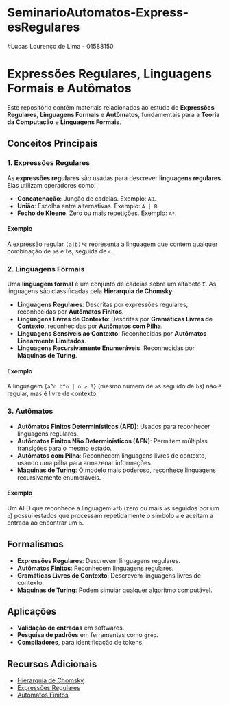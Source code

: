 # SeminarioAutomatos-Express-esRegulares

#Lucas Lourenço de Lima - 01588150
#



# Expressões Regulares, Linguagens Formais e Autômatos

Este repositório contém materiais relacionados ao estudo de **Expressões Regulares**, **Linguagens Formais** e **Autômatos**, fundamentais para a **Teoria da Computação** e **Linguagens Formais**.

## Conceitos Principais

### 1. Expressões Regulares
As **expressões regulares** são usadas para descrever **linguagens regulares**. Elas utilizam operadores como:

- **Concatenação**: Junção de cadeias. Exemplo: `AB`.
- **União**: Escolha entre alternativas. Exemplo: `A | B`.
- **Fecho de Kleene**: Zero ou mais repetições. Exemplo: `A*`.

#### Exemplo
A expressão regular `(a|b)*c` representa a linguagem que contém qualquer combinação de `a`s e `b`s, seguida de `c`.

### 2. Linguagens Formais
Uma **linguagem formal** é um conjunto de cadeias sobre um alfabeto `Σ`. As linguagens são classificadas pela **Hierarquia de Chomsky**:

- **Linguagens Regulares**: Descritas por expressões regulares, reconhecidas por **Autômatos Finitos**.
- **Linguagens Livres de Contexto**: Descritas por **Gramáticas Livres de Contexto**, reconhecidas por **Autômatos com Pilha**.
- **Linguagens Sensíveis ao Contexto**: Reconhecidas por **Autômatos Linearmente Limitados**.
- **Linguagens Recursivamente Enumeráveis**: Reconhecidas por **Máquinas de Turing**.

#### Exemplo
A linguagem `{a^n b^n | n ≥ 0}` (mesmo número de `a`s seguido de `b`s) não é regular, mas é livre de contexto.

### 3. Autômatos
- **Autômatos Finitos Determinísticos (AFD)**: Usados para reconhecer linguagens regulares.
- **Autômatos Finitos Não Determinísticos (AFN)**: Permitem múltiplas transições para o mesmo estado.
- **Autômatos com Pilha**: Reconhecem linguagens livres de contexto, usando uma pilha para armazenar informações.
- **Máquinas de Turing**: O modelo mais poderoso, reconhece linguagens recursivamente enumeráveis.

#### Exemplo
Um AFD que reconhece a linguagem `a*b` (zero ou mais `a`s seguidos por um `b`) possui estados que processam repetidamente o símbolo `a` e aceitam a entrada ao encontrar um `b`.

## Formalismos
- **Expressões Regulares**: Descrevem linguagens regulares.
- **Autômatos Finitos**: Reconhecem linguagens regulares.
- **Gramáticas Livres de Contexto**: Descrevem linguagens livres de contexto.
- **Máquinas de Turing**: Podem simular qualquer algoritmo computável.

## Aplicações
- **Validação de entradas** em softwares.
- **Pesquisa de padrões** em ferramentas como `grep`.
- **Compiladores**, para identificação de tokens.

## Recursos Adicionais
- [Hierarquia de Chomsky](https://en.wikipedia.org/wiki/Chomsky_hierarchy)
- [Expressões Regulares](https://en.wikipedia.org/wiki/Regular_expression)
- [Autômatos Finitos](https://en.wikipedia.org/wiki/Finite-state_machine)

